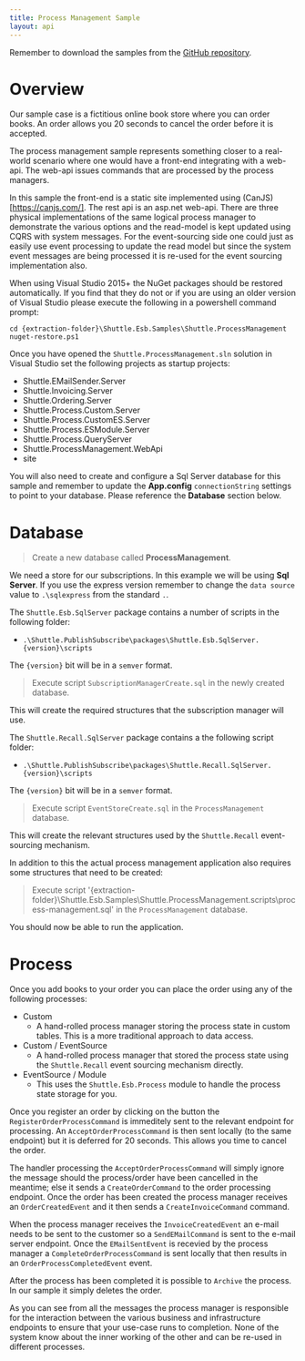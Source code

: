 ```yaml
---
title: Process Management Sample
layout: api
---
```


<div class='alert alert-info'>Remember to download the samples from the <a href="https://github.com/Shuttle/Shuttle.Esb.Samples" target="_blank">GitHub repository</a>.</div>

# Overview

Our sample case is a fictitious online book store where you can order books.  An order allows you 20 seconds to cancel the order before it is accepted.

The process management sample represents something closer to a real-world scenario where one would have a front-end integrating with a web-api.  The web-api issues commands that are processed by the process managers.

In this sample the front-end is a static site implemented using (CanJS)[https://canjs.com/].  The rest api is an asp.net web-api.  There are three physical implementations of the same logical process manager to demonstrate the various options and the read-model is kept updated using CQRS with system messages.  For the event-sourcing side one could just as easily use event processing to update the read model but since the system event messages are being processed it is re-used for the event sourcing implementation also.

When using Visual Studio 2015+ the NuGet packages should be restored automatically.  If you find that they do not or if you are using an older version of Visual Studio please execute the following in a powershell command prompt:

```
cd {extraction-folder}\Shuttle.Esb.Samples\Shuttle.ProcessManagement
nuget-restore.ps1
```

Once you have opened the `Shuttle.ProcessManagement.sln` solution in Visual Studio set the following projects as startup projects:

- Shuttle.EMailSender.Server
- Shuttle.Invoicing.Server
- Shuttle.Ordering.Server
- Shuttle.Process.Custom.Server
- Shuttle.Process.CustomES.Server
- Shuttle.Process.ESModule.Server
- Shuttle.Process.QueryServer
- Shuttle.ProcessManagement.WebApi
- site

You will also need to create and configure a Sql Server database for this sample and remember to update the **App.config** `connectionString` settings to point to your database.  Please reference the **Database** section below.

# Database

> Create a new database called **ProcessManagement**.

We need a store for our subscriptions.  In this example we will be using **Sql Server**.  If you use the express version remember to change the `data source` value to `.\sqlexpress` from the standard `.`.

The `Shuttle.Esb.SqlServer` package contains a number of scripts in the following folder:

- `.\Shuttle.PublishSubscribe\packages\Shuttle.Esb.SqlServer.{version}\scripts`

The `{version}` bit will be in a `semver` format.

> Execute script `SubscriptionManagerCreate.sql` in the newly created database.

This will create the required structures that the subscription manager will use.

The `Shuttle.Recall.SqlServer` package contains a the following script folder:

- `.\Shuttle.PublishSubscribe\packages\Shuttle.Recall.SqlServer.{version}\scripts`

The `{version}` bit will be in a `semver` format.

> Execute script `EventStoreCreate.sql` in the `ProcessManagement` database.

This will create the relevant structures used by the `Shuttle.Recall` event-sourcing mechanism.

In addition to this the actual process management application also requires some structures that need to be created:

> Execute script '{extraction-folder}\Shuttle.Esb.Samples\Shuttle.ProcessManagement\.scripts\process-management.sql' in the `ProcessManagement` database.

You should now be able to run the application.

# Process

Once you add books to your order you can place the order using any of the following processes:

- Custom
	* A hand-rolled process manager storing the process state in custom tables.  This is a more traditional approach to data access.
- Custom / EventSource
	* A hand-rolled process manager that stored the process state using the `Shuttle.Recall` event sourcing mechanism directly.
- EventSource / Module
	* This uses the `Shuttle.Esb.Process` module to handle the process state storage for you.
	
Once you register an order by clicking on the button the `RegisterOrderProcessCommand` is immeditely sent to the relevant endpoint for processing.  An `AcceptOrderProcessCommand` is then sent locally (to the same endpoint) but it is deferred for 20 seconds.  This allows you time to cancel the order.

The handler processing the `AcceptOrderProcessCommand` will simply ignore the message should the process/order have been cancelled in the meantime; else it sends a `CreateOrderCommand` to the order processing endpoint.  Once the order has been created the process manager receives an `OrderCreatedEvent` and it then sends a `CreateInvoiceCommand` command.

When the process manager receives the `InvoiceCreatedEvent` an e-mail needs to be sent to the customer so a `SendEMailCommand` is sent to the e-mail server endpoint.  Once the `EMailSentEvent` is recevied by the process manager a `CompleteOrderProcessCommand` is sent locally that then results in an `OrderProcessCompletedEvent` event.

After the process has been completed it is possible to `Archive` the process.  In our sample it simply deletes the order.

As you can see from all the messages the process manager is responsible for the interaction between the various business and infrastructure endpoints to ensure that your use-case runs to completion.  None of the system know about the inner working of the other and can be re-used in different processes.


